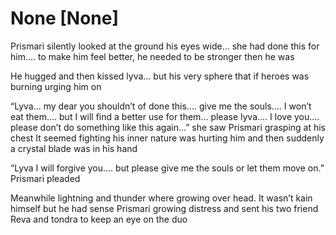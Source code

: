 # None [None]


Prismari  silently looked at the ground his eyes wide... she had done this for him.... to make him feel better, he needed to be stronger then he was 

He hugged and then kissed lyva... but his very sphere that if heroes was burning urging him on 

“Lyva... my dear you shouldn’t of done this.... give me the souls.... I won’t eat them.... but I will find a better use for them... please lyva.... I love you.... please don’t do something like this again...” she saw Prismari grasping at his chest It seemed fighting his inner nature was hurting him and then suddenly a crystal blade was in his hand 

“Lyva I will forgive you.... but please give me the souls or let them move on.” Prismari pleaded 

Meanwhile lightning and thunder where growing over head. It wasn’t kain himself but he had sense Prismari growing distress and sent his two friend Reva and tondra to keep an eye on the duo

